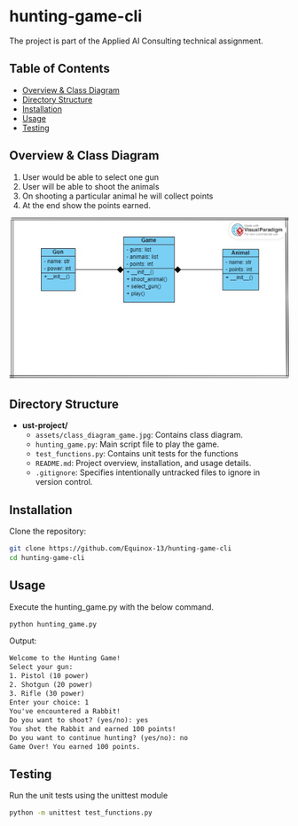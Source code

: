 # hunting-game-cli

The project is part of the Applied AI Consulting technical assignment.

## Table of Contents

- [Overview & Class Diagram](#overview-class-diagram)
- [Directory Structure](#directory-structure)
- [Installation](#installation)
- [Usage](#usage)
- [Testing](#testing)

## Overview & Class Diagram

1. User would be able to select one gun
2. User will be able to shoot the animals
3. On shooting a particular animal he will collect points
4. At the end show the points earned.

![Class diagram](./assets/class_diagram_game.jpg)

## Directory Structure
- **ust-project/**
  - `assets/class_diagram_game.jpg`: Contains class diagram.
  - `hunting_game.py`: Main script file to play the game.
  - `test_functions.py`: Contains unit tests for the functions
  - `README.md`: Project overview, installation, and usage details.
  - `.gitignore`: Specifies intentionally untracked files to ignore in version control.

## Installation
Clone the repository:

```bash
git clone https://github.com/Equinox-13/hunting-game-cli
cd hunting-game-cli
```

## Usage
Execute the hunting_game.py with the below command.

```bash
python hunting_game.py
```
Output:

```commandline
Welcome to the Hunting Game!
Select your gun:
1. Pistol (10 power)
2. Shotgun (20 power)
3. Rifle (30 power)
Enter your choice: 1
You've encountered a Rabbit!
Do you want to shoot? (yes/no): yes
You shot the Rabbit and earned 100 points!
Do you want to continue hunting? (yes/no): no
Game Over! You earned 100 points.
```


## Testing
Run the unit tests using the unittest module 

```bash
python -m unittest test_functions.py
```

